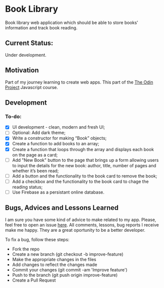 # Book Library

Book library web application which should be able to store books' information and track book reading.

## Current Status:

Under development.

## Motivation

Part of my journey learning to create web apps. This part of the [The Odin Project](https://www.theodinproject.com/) Javascript course.

## Development

### To-do:

- [x] UI development - clean, modern and fresh UI;
- [ ] Optional: Add dark theme;
- [x] Write a constructor for making “Book” objects;
- [x] Create a function to add books to an array;
- [x] Create a function that loops through the array and displays each book on the page as a card;
- [ ] Add "New Book" button to the page that brings up a form allowing users to input the details for the new book: author, title, number of pages and whether it’s been read;
- [ ] Add a button and the functionality to the book card to remove the book;
- [ ] Add a checkbox and the functionality to the book card to chage the reading status;
- [ ] Use Firebase as a persistant online database.

## Bugs, Advices and Lessons Learned

I am sure you have some kind of advice to make related to my app. Please, feel free to open an issue [here](https://github.com/jofortunato/bookLibrary/issues/new).
All comments, lessons, bug reports I receive make me happy. They are a great oportunity to be a better developer.

To fix a bug, follow these steps:

- Fork the repo
- Create a new branch (git checkout -b improve-feature)
- Make the appropriate changes in the files
- Add changes to reflect the changes made
- Commit your changes (git commit -am 'Improve feature')
- Push to the branch (git push origin improve-feature)
- Create a Pull Request
